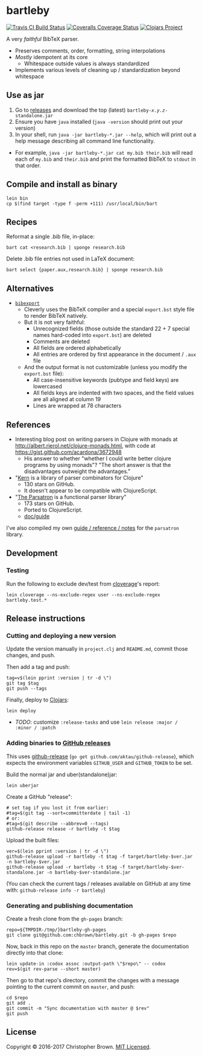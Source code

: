 # bartleby

[![Travis CI Build Status](https://travis-ci.org/chbrown/bartleby.svg)](https://travis-ci.org/chbrown/bartleby)
[![Coveralls Coverage Status](https://coveralls.io/repos/chbrown/bartleby/badge.svg)](https://coveralls.io/github/chbrown/bartleby)
[![Clojars Project](https://img.shields.io/clojars/v/bartleby.svg)](https://clojars.org/bartleby)

A very _faithful_ BibTeX parser.

- Preserves comments, order, formatting, string interpolations
- _Mostly_ idempotent at its core
  * Whitespace outside values is always standardized
- Implements various levels of cleaning up / standardization beyond whitespace


## Use as jar

1. Go to [releases](https://github.com/chbrown/bartleby/releases) and download the top (latest) <code>bartleby-<em>x.y.z</em>-standalone.jar</code>
2. Ensure you have `java` installed (`java -version` should print out your version)
3. In your shell, run `java -jar bartleby-*.jar --help`, which will print out a help message describing all command line functionality.
  * For example, `java -jar bartleby-*.jar cat my.bib their.bib` will read each of `my.bib` and `their.bib` and print the formatted BibTeX to `stdout` in that order.


## Compile and install as binary

    lein bin
    cp $(find target -type f -perm +111) /usr/local/bin/bart


## Recipes

Reformat a single .bib file, in-place:

    bart cat <research.bib | sponge research.bib

Delete .bib file entries not used in LaTeX document:

    bart select {paper.aux,research.bib} | sponge research.bib


## Alternatives

* [`bibexport`](https://www.ctan.org/tex-archive/biblio/bibtex/utils/bibexport/)
  - Cleverly uses the BibTeX compiler and a special `export.bst` style file to render BibTeX natively.
  - But it is not very faithful:
    + Unrecognized fields (those outside the standard 22 + 7 special names hard-coded into `export.bst`) are deleted
    + Comments are deleted
    + All fields are ordered alphabetically
    + All entries are ordered by first appearance in the document / `.aux` file
  - And the output format is not customizable (unless you modify the `export.bst` file):
    + All case-insensitive keywords (pubtype and field keys) are lowercased
    + All fields keys are indented with two spaces, and the field values are all aligned at column 19
    + Lines are wrapped at 78 characters


## References

* Interesting blog post on writing parsers in Clojure with monads at <http://albert.rierol.net/clojure-monads.html>, with code at <https://gist.github.com/acardona/3672948>
  - His answer to whether "whether I could write better clojure programs by using monads"?
    "The short answer is that the disadvantages outweight the advantages."
* "[Kern](https://github.com/blancas/kern) is a library of parser combinators for Clojure"
  - 130 stars on GitHub.
  - It doesn't appear to be compatible with ClojureScript.
* "[The Parsatron](https://github.com/youngnh/parsatron) is a functional parser library"
  - 173 stars on GitHub.
  - Ported to ClojureScript.
  - [doc/guide](https://github.com/youngnh/parsatron/blob/master/doc/guide.markdown)

I've also compiled my own [guide / reference / notes](Parsatron.md) for the `parsatron` library.


## Development

### Testing

Run the following to exclude dev/test from [cloverage](https://github.com/cloverage/cloverage)'s report:

    lein cloverage --ns-exclude-regex user --ns-exclude-regex bartleby.test.*


## Release instructions

### Cutting and deploying a new version

Update the version manually in `project.clj` and `README.md`, commit those changes, and push.

Then add a tag and push:

    tag=v$(lein pprint :version | tr -d \")
    git tag $tag
    git push --tags

Finally, deploy to [Clojars](https://clojars.org/):

    lein deploy

* _TODO_: customize `:release-tasks` and use `lein release :major / :minor / :patch`


### Adding binaries to [GitHub releases](releases)

This uses [github-release](https://github.com/aktau/github-release) (`go get github.com/aktau/github-release`),
which expects the environment variables `GITHUB_USER` and `GITHUB_TOKEN` to be set.

Build the normal jar and uber(standalone)jar:

    lein uberjar

Create a GitHub "release":

    # set tag if you lost it from earlier:
    #tag=$(git tag --sort=committerdate | tail -1)
    # or:
    #tag=$(git describe --abbrev=0 --tags)
    github-release release -r bartleby -t $tag

Upload the built files:

    ver=$(lein pprint :version | tr -d \")
    github-release upload -r bartleby -t $tag -f target/bartleby-$ver.jar -n bartleby-$ver.jar
    github-release upload -r bartleby -t $tag -f target/bartleby-$ver-standalone.jar -n bartleby-$ver-standalone.jar

(You can check the current tags / releases available on GitHub at any time with: `github-release info -r bartleby`)


### Generating and publishing documentation

Create a fresh clone from the `gh-pages` branch:

    repo=${TMPDIR-/tmp/}bartleby-gh-pages
    git clone git@github.com:chbrown/bartleby.git -b gh-pages $repo

Now, back in this repo on the `master` branch, generate the documentation directly into that clone:

    lein update-in :codox assoc :output-path \"$repo\" -- codox
    rev=$(git rev-parse --short master)

Then go to that repo's directory, commit the changes with a message pointing to the current commit on `master`, and push:

    cd $repo
    git add .
    git commit -m "Sync documentation with master @ $rev"
    git push


## License

Copyright © 2016-2017 Christopher Brown. [MIT Licensed](https://chbrown.github.io/licenses/MIT/#2016-2017).

